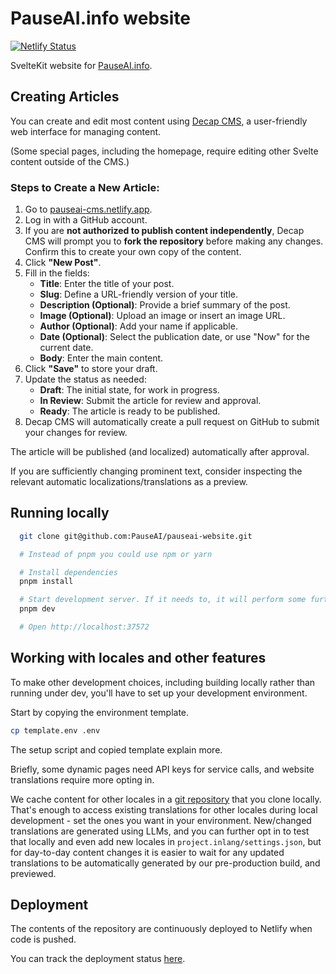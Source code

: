 # PauseAI.info website

[![Netlify Status](https://api.netlify.com/api/v1/badges/628797a4-8d5a-4b5f-94d7-236b4604b23c/deploy-status)](https://app.netlify.com/sites/pauseai/deploys)

SvelteKit website for [PauseAI.info](https://pauseai.info/).

## Creating Articles

You can create and edit most content using [Decap CMS](https://pauseai-cms.netlify.app/), a user-friendly web interface for managing content.

(Some special pages, including the homepage, require editing other Svelte content outside of the CMS.)

### Steps to Create a New Article:

1. Go to [pauseai-cms.netlify.app](https://pauseai-cms.netlify.app/).
2. Log in with a GitHub account.
3. If you are **not authorized to publish content independently**, Decap CMS will prompt you to **fork the repository** before making any changes. Confirm this to create your own copy of the content.
4. Click **"New Post"**.
5. Fill in the fields:
   - **Title**: Enter the title of your post.
   - **Slug**: Define a URL-friendly version of your title.
   - **Description (Optional)**: Provide a brief summary of the post.
   - **Image (Optional)**: Upload an image or insert an image URL.
   - **Author (Optional)**: Add your name if applicable.
   - **Date (Optional)**: Select the publication date, or use "Now" for the current date.
   - **Body**: Enter the main content.
6. Click **"Save"** to store your draft.
7. Update the status as needed:
   - **Draft**: The initial state, for work in progress.
   - **In Review**: Submit the article for review and approval.
   - **Ready**: The article is ready to be published.
8. Decap CMS will automatically create a pull request on GitHub to submit your changes for review.

The article will be published (and localized) automatically after approval.

If you are sufficiently changing prominent text, consider inspecting the relevant automatic localizations/translations as a preview.

## Running locally

```bash
  git clone git@github.com:PauseAI/pauseai-website.git

  # Instead of pnpm you could use npm or yarn

  # Install dependencies
  pnpm install

  # Start development server. If it needs to, it will perform some further development setup before it runs.
  pnpm dev

  # Open http://localhost:37572
```

## Working with locales and other features

To make other development choices, including building locally rather than running under dev, you'll have to set up your development environment.

Start by copying the environment template.

```bash
cp template.env .env
```

The setup script and copied template explain more.

Briefly, some dynamic pages need API keys for service calls, and website translations require more opting in.

We cache content for other locales in a [git repository](https://github.com/PauseAI/paraglide) that you clone locally. That's enough to access existing translations for other locales during local development - set the ones you want in your environment. New/changed translations are generated using LLMs, and you can further opt in to test that locally and even add new locales in `project.inlang/settings.json`, but for day-to-day content changes it is easier to wait for any updated translations to be automatically generated by our pre-production build, and previewed.

## Deployment

The contents of the repository are continuously deployed to Netlify when code is pushed.

You can track the deployment status [here](https://app.netlify.com/sites/pauseai/deploys).
